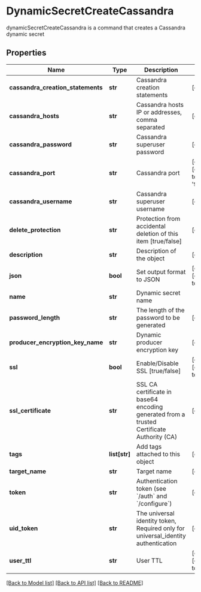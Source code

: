# DynamicSecretCreateCassandra

dynamicSecretCreateCassandra is a command that creates a Cassandra dynamic secret
## Properties
Name | Type | Description | Notes
------------ | ------------- | ------------- | -------------
**cassandra_creation_statements** | **str** | Cassandra creation statements | [optional] 
**cassandra_hosts** | **str** | Cassandra hosts IP or addresses, comma separated | [optional] 
**cassandra_password** | **str** | Cassandra superuser password | [optional] 
**cassandra_port** | **str** | Cassandra port | [optional] [default to '9042']
**cassandra_username** | **str** | Cassandra superuser username | [optional] 
**delete_protection** | **str** | Protection from accidental deletion of this item [true/false] | [optional] 
**description** | **str** | Description of the object | [optional] 
**json** | **bool** | Set output format to JSON | [optional] [default to False]
**name** | **str** | Dynamic secret name | 
**password_length** | **str** | The length of the password to be generated | [optional] 
**producer_encryption_key_name** | **str** | Dynamic producer encryption key | [optional] 
**ssl** | **bool** | Enable/Disable SSL [true/false] | [optional] [default to False]
**ssl_certificate** | **str** | SSL CA certificate in base64 encoding generated from a trusted Certificate Authority (CA) | [optional] 
**tags** | **list[str]** | Add tags attached to this object | [optional] 
**target_name** | **str** | Target name | [optional] 
**token** | **str** | Authentication token (see &#x60;/auth&#x60; and &#x60;/configure&#x60;) | [optional] 
**uid_token** | **str** | The universal identity token, Required only for universal_identity authentication | [optional] 
**user_ttl** | **str** | User TTL | [optional] [default to '60m']

[[Back to Model list]](../README.md#documentation-for-models) [[Back to API list]](../README.md#documentation-for-api-endpoints) [[Back to README]](../README.md)


